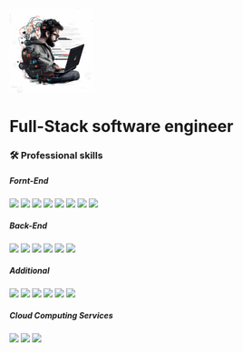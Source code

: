 <img src="https://raw.githubusercontent.com/lotsoftick/lotsoftick/main/grid_0.webp" width="150"/>

# 

# Full-Stack software engineer

### :hammer_and_wrench: Professional skills
##### Fornt-End

<img src="https://img.shields.io/badge/-React-454443?style=for-the-badge&logo=react" /> <img src="https://img.shields.io/badge/-Next.js-454443?style=for-the-badge&logo=next.js" /> 
<img src="https://img.shields.io/badge/-Vue.js-454443?style=for-the-badge&logo=vue.js" /> 
<img src="https://img.shields.io/badge/-Redux-454443?style=for-the-badge&logo=Redux" /> 
<img src="https://img.shields.io/badge/-React Router-454443?style=for-the-badge&logo=ReactRouter" />
<img src="https://img.shields.io/badge/-Tailwind-454443?style=for-the-badge&logo=tailwindcss" />
<img src="https://img.shields.io/badge/-bootstrap-454443?style=for-the-badge&logo=bootstrap" />
<img src="https://img.shields.io/badge/-SASS-454443?style=for-the-badge&logo=sass" />

##### Back-End

<img src="https://img.shields.io/badge/-Node.js-454443?style=for-the-badge&logo=node.js" /> <img src="https://img.shields.io/badge/-Express.js-454443?style=for-the-badge&logo=express" />
<img src="https://img.shields.io/badge/-swagger-454443?style=for-the-badge&logo=swagger" />
<img src="https://img.shields.io/badge/-MongoDB-454443?style=for-the-badge&logo=mongodb" /> 
<img src="https://img.shields.io/badge/-MySQL-454443?style=for-the-badge&logo=mysql&logoColor=add0ff" />
<img src="https://img.shields.io/badge/-PostgreSQL-454443?style=for-the-badge&logo=postgresql&logoColor=add0ff" />

##### Additional

<img src="https://img.shields.io/badge/-Docker-454443?style=for-the-badge&logo=docker" /> <img src="https://img.shields.io/badge/-Kubernetes-454443?style=for-the-badge&logo=kubernetes" />
<img src="https://img.shields.io/badge/-NGINX-454443?style=for-the-badge&logo=nginx" />
<img src="https://img.shields.io/badge/-HELM-454443?style=for-the-badge&logo=helm" />
<img src="https://img.shields.io/badge/-GitLab CI/CD-454443?style=for-the-badge&logo=gitlab" /> 
<img src="https://img.shields.io/badge/-GitHub Actions-454443?style=for-the-badge&logo=github" />


##### Cloud Computing Services
<img src="https://img.shields.io/static/v1?label=AWS&logo=amazon&labelColor=454443&color=4f626a&style=for-the-badge&message=S3, Cloud Front, Simple Email Services, Lambda functions, Elastic Kubernetes Service, Identity and Access Management, EC2" />
<img src="https://img.shields.io/static/v1?label=GCE&logo=googlecloud&labelColor=454443&color=4f626a&style=for-the-badge&message=API services, Identity and Access Management, Container Registry, Kubernetes Engine, Cloud Storage" />
<img src="https://img.shields.io/static/v1?label=DigitalOcean&logo=digitalocean&labelColor=454443&color=4f626a&style=for-the-badge&message=All services" />

<!--
[![Top Langs](https://github-readme-stats.vercel.app/api/top-langs/?username=lotsoftick&layout=compact&theme=onedark)](https://github.com/anuraghazra/github-readme-stats)

<img src="https://img.shields.io/badge/-DigitalOcean: All Services-454443?style=for-the-badge&logo=digitalocean" />
<img src="https://img.shields.io/badge/-GCE: API services, Identity and Access Management, Container Registry, Kubernetes Engine, Cloud Storage-454443?style=for-the-badge&logo=googlecloud" />
<img src="https://img.shields.io/badge/-AWS: S3, Cloud Front, Simple Email Services, Lambda functions, Elastic Kubernetes Service, Identity and Access Management, EC2-454443?style=for-the-badge&logo=amazon" />
**lotsoftick/lotsoftick** is a ✨ _special_ ✨ repository because its `README.md` (this file) appears on your GitHub profile.

Here are some ideas to get you started:

- 🔭 I’m currently working on ...
- 🌱 I’m currently learning ...
- 👯 I’m looking to collaborate on ...
- 🤔 I’m looking for help with ...
- 💬 Ask me about ...
- 📫 How to reach me: ...
- 😄 Pronouns: ...
- ⚡ Fun fact: ...
-->
